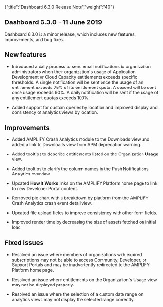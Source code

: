 {"title":"Dashboard 6.3.0 Release Note","weight":"40"}

## Dashboard 6.3.0 - 11 June 2019

Dashboard 6.3.0 is a minor release, which includes new features, improvements, and bug fixes.

## New features

* Introduced a daily process to send email notifications to organization administrators when their organization's usage of Application Development or Cloud Capacity entitlements exceeds specific thresholds. A single notification will be sent once the usage of an entitlement exceeds 75% of its entitlement quota. A second will be sent once usage exceeds 90%. A daily notification will be sent if the usage of any entitlement quotas exceeds 100%.

* Added support for custom queries by location and improved display and consistency of analytics views by location.


## Improvements

* Added AMPLIFY Crash Analytics module to the Downloads view and added a link to Downloads view from APM deprecation warning.

* Added tooltips to describe entitlements listed on the Organization **Usage** view.

* Added tooltips to clarify the column names in the Push Notifications Analytics overview.

* Updated **How It Works** links on the AMPLIFY Platform home page to link to new Developer Portal content.

* Removed pie chart with a breakdown by platform from the AMPLIFY Crash Analytics crash event detail view.

* Updated file upload fields to improve consistency with other form fields.

* Improved render time by decreasing the size of assets fetched on initial load.


## Fixed issues

* Resolved an issue where members of organizations with expired subscriptions may not be able to access Community, Developer, or Support Portals and may be inadvertently redirected to the AMPLIFY Platform home page.

* Resolved an issue where entitlements on the Organization's Usage view may not be displayed properly.

* Resolved an issue where the selection of a custom date range on analytics views may not display the selected range correctly.
